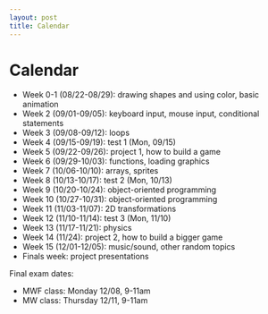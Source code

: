 ```yaml
---
layout: post
title: Calendar
---
```


# Calendar

- Week 0-1 (08/22-08/29): drawing shapes and using color, basic animation
- Week 2 (09/01-09/05): keyboard input, mouse input, conditional statements
- Week 3 (09/08-09/12): loops
- Week 4 (09/15-09/19): test 1 (Mon, 09/15)
- Week 5 (09/22-09/26): project 1, how to build a game
- Week 6 (09/29-10/03): functions, loading graphics
- Week 7 (10/06-10/10): arrays, sprites
- Week 8 (10/13-10/17): test 2 (Mon, 10/13)
- Week 9 (10/20-10/24): object-oriented programming
- Week 10 (10/27-10/31): object-oriented programming
- Week 11 (11/03-11/07): 2D transformations
- Week 12 (11/10-11/14): test 3 (Mon, 11/10)
- Week 13 (11/17-11/21): physics
- Week 14 (11/24): project 2, how to build a bigger game
- Week 15 (12/01-12/05): music/sound, other random topics
- Finals week: project presentations

Final exam dates:

- MWF class: Monday 12/08, 9-11am
- MW class: Thursday 12/11, 9-11am
